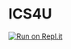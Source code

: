 # ICS4U
[![Run on Repl.it](https://repl.it/badge/github/michaeldai7/ICS4U)](https://repl.it/github/michaeldai7/ICS4U)